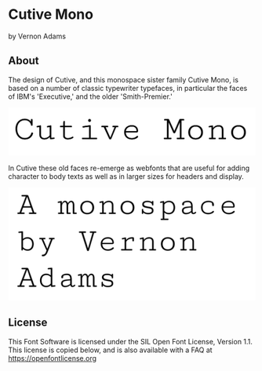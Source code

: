 Cutive Mono
===============
by Vernon Adams

## About

The design of Cutive, and this monospace sister family Cutive Mono, is based on a number of classic typewriter typefaces, in particular the faces of IBM's 'Executive,' and the older 'Smith-Premier.' 

![Sample Image](documentation/image1.png)

In Cutive these old faces re-emerge as webfonts that are useful for adding character to body texts as well as in larger sizes for headers and display.


![Sample Image](documentation/image2.png)



## License

This Font Software is licensed under the SIL Open Font License, Version 1.1.
This license is copied below, and is also available with a FAQ at
https://openfontlicense.org
